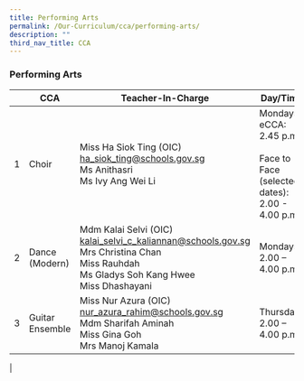 ```yaml
---
title: Performing Arts
permalink: /Our-Curriculum/cca/performing-arts/
description: ""
third_nav_title: CCA
---
```

### Performing Arts

| | CCA | Teacher-In-Charge | Day/Time |
|---|---|---|---|
| 1 | Choir | Miss Ha Siok Ting (OIC) <br> [ha_siok_ting@schools.gov.sg](ha_siok_ting@schools.gov.sg) <br>  Ms Anithasri <br> Ms Ivy Ang Wei Li | Mondays eCCA:<br> 2.45 p.m. <br><br>Face to Face<br> (selected dates): <br>2.00 - 4.00 p.m. |
| 2 | Dance (Modern) | Mdm Kalai Selvi (OIC) <br> [kalai_selvi_c_kaliannan@schools.gov.sg](kalai_selvi_c_kaliannan@schools.gov.sg) <br>Mrs Christina Chan<br> Miss Rauhdah <br> Ms Gladys Soh Kang Hwee <br>Miss Dhashayani | Mondays <br>2.00 – 4.00 p.m. |
| 3 | Guitar Ensemble | Miss Nur Azura (OIC) <br> [nur_azura_rahim@schools.gov.sg](nur_azura_rahim@schools.gov.sg)<br> Mdm Sharifah Aminah<br> Miss Gina Goh<br> Mrs Manoj Kamala | Thursdays<br> 2.00 – 4.00 p.m. |
|